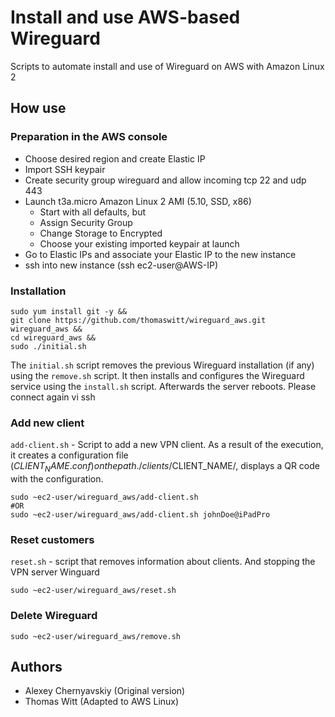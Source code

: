 # Install and use AWS-based Wireguard
Scripts to automate install and use of Wireguard on AWS with Amazon Linux 2

## How use


### Preparation in the AWS console
- Choose desired region and create Elastic IP
- Import SSH keypair
- Create security group wireguard and allow incoming tcp 22 and udp 443
- Launch t3a.micro Amazon Linux 2 AMI (5.10, SSD, x86)
  - Start with all defaults, but
  - Assign Security Group
  - Change Storage to Encrypted
  - Choose your existing imported keypair at launch
- Go to Elastic IPs and associate your Elastic IP to the new instance
- ssh into new instance (ssh ec2-user@AWS-IP)

### Installation
```
sudo yum install git -y &&
git clone https://github.com/thomaswitt/wireguard_aws.git wireguard_aws &&
cd wireguard_aws &&
sudo ./initial.sh
```

The `initial.sh` script removes the previous Wireguard installation (if any) using the `remove.sh` script. It then installs and configures the Wireguard service using the `install.sh` script. Afterwards the server reboots. Please connect again vi ssh

### Add new client
`add-client.sh` - Script to add a new VPN client. As a result of the execution, it creates a configuration file ($CLIENT_NAME.conf) on the path ./clients/$CLIENT_NAME/, displays a QR code with the configuration.

```
sudo ~ec2-user/wireguard_aws/add-client.sh
#OR
sudo ~ec2-user/wireguard_aws/add-client.sh johnDoe@iPadPro
```

### Reset customers
`reset.sh` - script that removes information about clients. And stopping the VPN server Winguard
```
sudo ~ec2-user/wireguard_aws/reset.sh
```

### Delete Wireguard
```
sudo ~ec2-user/wireguard_aws/remove.sh
```
## Authors
- Alexey Chernyavskiy (Original version)
- Thomas Witt (Adapted to AWS Linux)
